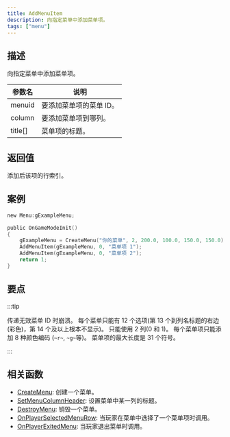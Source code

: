 ```yaml
---
title: AddMenuItem
description: 向指定菜单中添加菜单项。
tags: ["menu"]
---
```


## 描述

向指定菜单中添加菜单项。

| 参数名  | 说明                    |
| ------- | ----------------------- |
| menuid  | 要添加菜单项的菜单 ID。 |
| column  | 要添加菜单项到哪列。    |
| title[] | 菜单项的标题。          |

## 返回值

添加后该项的行索引。

## 案例

```c
new Menu:gExampleMenu;

public OnGameModeInit()
{
    gExampleMenu = CreateMenu("你的菜单", 2, 200.0, 100.0, 150.0, 150.0);
    AddMenuItem(gExampleMenu, 0, "菜单项 1");
    AddMenuItem(gExampleMenu, 0, "菜单项 2");
    return 1;
}
```

## 要点

:::tip

传递无效菜单 ID 时崩溃。
每个菜单只能有 12 个选项(第 13 个到列名标题的右边(彩色)，第 14 个及以上根本不显示)。
只能使用 2 列(0 和 1)。
每个菜单项只能添加 8 种颜色编码 (`~r~`, `~g~`等)。
菜单项的最大长度是 31 个符号。

:::

## 相关函数

- [CreateMenu](CreateMenu): 创建一个菜单。
- [SetMenuColumnHeader](SetMenuColumnHeader): 设置菜单中某一列的标题。
- [DestroyMenu](DestroyMenu): 销毁一个菜单。
- [OnPlayerSelectedMenuRow](../callbacks/OnPlayerSelectedMenuRow): 当玩家在菜单中选择了一个菜单项时调用。
- [OnPlayerExitedMenu](../callbacks/OnPlayerExitedMenu): 当玩家退出菜单时调用。
